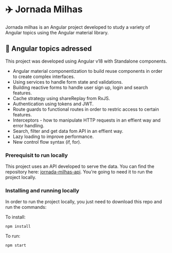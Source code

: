 # ✈️ Jornada Milhas

Jornada milhas is an Angular project developed to study a variety of Angular topics using the Angular material library.

## 🌟 Angular topics adressed

This project was developed using Angular v18 with Standalone components.

- Angular material componentization to build reuse components in order to create complex interfaces.
- Using services to handle form state and validations.
- Building reactive forms to handle user sign up, login and search features.
- Cache strategy using shareReplay from RxJS.
- Authentication using tokens and JWT.
- Route guards to functional routes in order to restric access to certain features.
- Interceptors - how to manipulate HTTP requests in an effient way and error handling.
- Search, filter and get data fom API in an effient way.
- Lazy loading to improve performance.
- New control flow syntax (if, for).

### Prerequisit to run locally

This project uses an API developed to serve the data. You can find the repository here: [jornada-milhas-api](https://github.com/viniciosneves/jornada-milhas-api). You're going to need it to run the project locally.

### Installing and running locally

In order to run the project locally, you just need to download this repo and run the commands:

To install:

```
npm install
```

To run:

```
npm start
```
